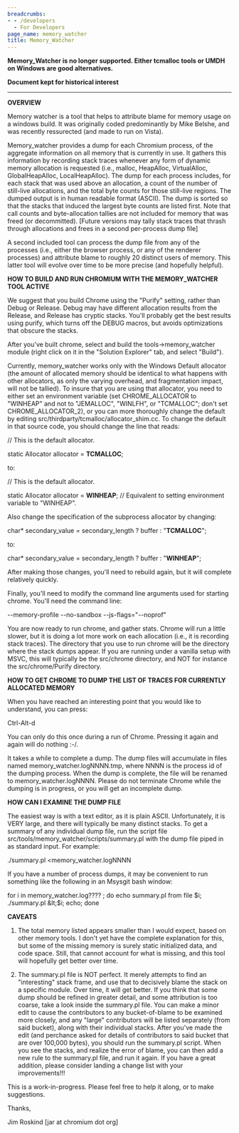 ```yaml
---
breadcrumbs:
- - /developers
  - For Developers
page_name: memory_watcher
title: Memory_Watcher
---
```


**Memory_Watcher is no longer supported. Either tcmalloc tools or UMDH on
Windows are good alternatives.**

**Document kept for historical interest**

---

**OVERVIEW**

Memory watcher is a tool that helps to attribute blame for memory usage on a
windows build. It was originally coded predominantly by Mike Belshe, and was
recently ressurected (and made to run on Vista).

Memory_watcher provides a dump for each Chromium process, of the aggregate
information on all memory that is currently in use. It gathers this information
by recording stack traces whenever any form of dynamic memory allocation is
requested (i.e., malloc, HeapAlloc, VirtualAlloc, GlobalHeapAlloc,
LocalHeapAlloc). The dump for each process includes, for each stack that was
used above an allocation, a count of the number of still-live allocations, and
the total byte counts for those still-live regions. The dumped output is in
human readable format (ASCII). The dump is sorted so that the stacks that
induced the largest byte counts are listed first. Note that call counts and
byte-allocation tallies are not included for memory that was freed (or
decommitted). \[Future versions may tally stack traces that thrash through
allocations and frees in a second per-process dump file\]

A second included tool can process the dump file from any of the processes
(i.e., either the browser process, or any of the renderer processes) and
attribute blame to roughly 20 distinct users of memory. This latter tool will
evolve over time to be more precise (and hopefully helpful).

**HOW TO BUILD AND RUN CHROMIUM WITH THE MEMORY_WATCHER TOOL ACTIVE**

We suggest that you build Chrome using the "Purify" setting, rather than Debug
or Release. Debug may have different allocation results from the Release, and
Release has cryptic stacks. You'll probably get the best results using purify,
which turns off the DEBUG macros, but avoids optimizations that obscure the
stacks.

After you've built chrome, select and build the tools-&gt;memory_watcher module
(right click on it in the "Solution Explorer" tab, and select "Build").

Currently, memory_watcher works only with the Windows Default allocator (the
amount of allocated memory should be identical to what happens with other
allocators, as only the varying overhead, and fragmentation impact, will not be
tallied). To insure that you are using that allocator, you need to either set an
environment variable (set CHROME_ALLOCATOR to "WINHEAP" and not to "JEMALLOC",
"WINLFH", or "TCMALLOC"; don't set CHROME_ALLOCATOR_2), or you can more
thoroughly change the default by editing
src/thirdparty/tcmalloc/allocator_shim.cc. To change the default in that source
code, you should change the line that reads:

// This is the default allocator.

static Allocator allocator = **TCMALLOC**;

to:

// This is the default allocator.

static Allocator allocator = **WINHEAP**; // Equivalent to setting environment
variable to "WINHEAP".

Also change the specification of the subprocess allocator by changing:

char\* secondary_value = secondary_length ? buffer : "**TCMALLOC**";

to:

char\* secondary_value = secondary_length ? buffer : "**WINHEAP**";

After making those changes, you'll need to rebuild again, but it will complete
relatively quickly.

Finally, you'll need to modify the command line arguments used for starting
chrome. You'll need the command line:

--memory-profile --no-sandbox --js-flags="--noprof"

You are now ready to run chrome, and gather stats. Chrome will run a little
slower, but it is doing a lot more work on each allocation (i.e., it is
recording stack traces). The directory that you use to run chrome will be the
directory where the stack dumps appear. If you are running under a vanilla setup
with MSVC, this will typically be the src/chrome directory, and NOT for instance
the src/chrome/Purify directory.

**HOW TO GET CHROME TO DUMP THE LIST OF TRACES FOR CURRENTLY ALLOCATED MEMORY**

When you have reached an interesting point that you would like to understand,
you can press:

Ctrl-Alt-d

You can only do this once during a run of Chrome. Pressing it again and again
will do nothing :-/.

It takes a while to complete a dump. The dump files will accumulate in files
named memory_watcher.logNNNN.tmp, where NNNN is the process id of the dumping
process. When the dump is complete, the file will be renamed to
memory_watcher.logNNNN. Please do not terminate Chrome while the dumping is in
progress, or you will get an incomplete dump.

**HOW CAN I EXAMINE THE DUMP FILE**

The easiest way is with a text editor, as it is plain ASCII. Unfortunately, it
is VERY large, and there will typically be many distinct stacks. To get a
summary of any individual dump file, run the script file
src/tools/memory_watcher/scripts/summary.pl with the dump file piped in as
standard input. For example:

./summary.pl &lt;memory_watcher.logNNNN

If you have a number of process dumps, it may be convenient to run something
like the following in an Msysgit bash window:

for i in memory_watcher.log???? ; do echo summary.pl from file $i; ./summary.pl
&lt;$i; echo; done

**CAVEATS**

1) The total memory listed appears smaller than I would expect, based on other
memory tools. I don't yet have the complete explanation for this, but some of
the missing memory is surely static initialized data, and code space. Still,
that cannot account for what is missing, and this tool will hopefully get better
over time.

2) The summary.pl file is NOT perfect. It merely attempts to find an
"interesting" stack frame, and use that to decisively blame the stack on a
specific module. Over time, it will get better. If you think that some dump
should be refined in greater detail, and some attribution is too coarse, take a
look inside the summary.pl file. You can make a minor edit to cause the
contributors to any bucket-of-blame to be examined more closely, and any "large"
contributors will be listed separately (from said bucket), along with their
individual stacks. After you've made the edit (and perchance asked for details
of contributors to said bucket that are over 100,000 bytes), you should run the
summary.pl script. When you see the stacks, and realize the error of blame, you
can then add a new rule to the summary.pl file, and run it again. If you have a
great addition, please consider landing a change list with your improvements!!!

This is a work-in-progress. Please feel free to help it along, or to make
suggestions.

Thanks,

Jim Roskind \[jar at chromium dot org\]
